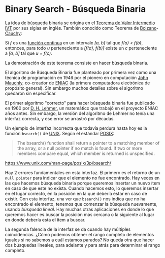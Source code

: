 # Binary Search - Búsqueda Binaria

La idea de búsqueda binaria se origina en el [Teorema de Valor Intermedio](https://es.wikipedia.org/wiki/Teorema_del_valor_intermedio) [IVT](https://en.wikipedia.org/wiki/Intermediate_value_theorem) por sus siglas en inglés. También conocido como Teorema de [Bolzano](https://en.wikipedia.org/wiki/Bernard_Bolzano)-[Cauchy](https://en.wikipedia.org/wiki/Augustin-Louis_Cauchy):

Si *f* es una [función continua](https://es.wikipedia.org/wiki/Funci%C3%B3n_continua) en un intervalo *[a, b]* tal que *f(a) < f(b)*, entonces, para todo *u* perteneciente a *[f(a), f(b)]* existe un *c* perteneciente a *[a, b]* tal que *u = f(c)*.

La demostración de este teorema consiste en hacer búsqueda binaria.

El algoritmo de Búsqueda Binaria fue planteado por primera vez como una técnica de programación en 1946 por el pionero en computación [John Mauchly](https://es.wikipedia.org/wiki/John_William_Mauchly), co-creador de [ENIAC](https://en.wikipedia.org/wiki/ENIAC) (la primera computadora electrónica de propósito general). Sin embargo muchos detalles sobre el algoritmo quedaron sin especificar.

El primer algoritmo "correcto" para hacer búsqueda binaria fue publicado en 1960 por [D. H. Lehmer](https://en.wikipedia.org/wiki/Derrick_Henry_Lehmer), un matemático que trabajó en el proyecto ENIAC años antes. Sin embargo, la versión del algoritmo de Lehmer no tenía una interfaz correcta, y ese error se arrastró por décadas.

Un ejemplo de interfaz incorrecta que todavía perdura hasta hoy es la función `bsearch()` de [UNIX](https://en.wikipedia.org/wiki/Unix). Según el estándar [POSIX](https://en.wikipedia.org/wiki/POSIX):

> The bsearch() function shall return a pointer to a matching member of the array, or a null pointer if no match is found.  If  two  or  more members compare equal, which member is returned is unspecified.

https://www.unix.com/man-page/posix/3p/bsearch/


Hay 2 errores fundamentales en esta interfaz. El primero es el retorno de un `null pointer` para indicar que el elemento no fue encontrado. Hay veces en las que hacemos búsqueda binaria porque queremos insertar un nuevo ítem en caso de que este no exista. Cuando hacemos esto, lo queremos insertar en el lugar correcto, en la posición en la que debería estar en caso de existir. Con esta interfaz, una ver que `bsearch()` nos indica que no ha encontrado el elemento, tenemos que comenzar la búsqueda nuevamente, usando *búsqueda lineal*. Hay muchas otras aplicaciones en donde lo que queremos hacer es buscar la posición más cercana o la siguiente al lugar en donde debería esta el ítem a buscar.

La segunda falencia de la interfaz se da cuando hay múltiples coincidencias. ¿Cómo podemos obtener el rango completo de elementos iguales si no sabemos a cuál estamos parados? No queda otra que hacer dos búsquedas lineales, para adelante y para atrás para determinar el rango completo.
